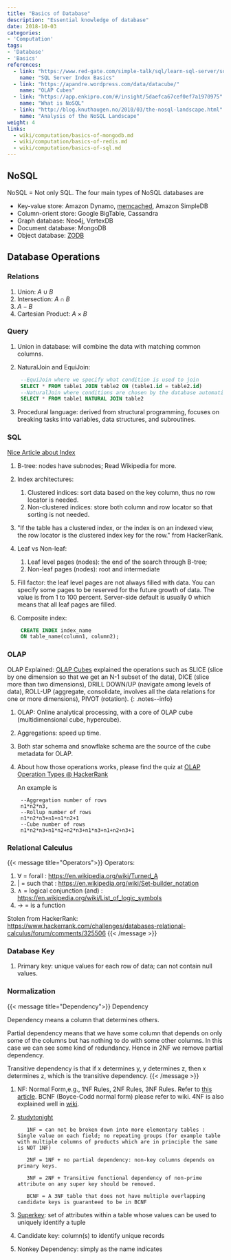 ```yaml
---
title: "Basics of Database"
description: "Essential knowledge of database"
date: 2018-10-03
categories:
- 'Computation'
tags:
- 'Database'
- 'Basics'
references:
  - link: "https://www.red-gate.com/simple-talk/sql/learn-sql-server/sql-server-index-basics/"
    name: "SQL Server Index Basics"
  - link: "https://apandre.wordpress.com/data/datacube/"
    name: "OLAP Cubes"
  - link: "https://app.enkipro.com/#/insight/5daefca67cef0ef7a1970975"
    name: "What is NoSQL"
  - link: "http://blog.knuthaugen.no/2010/03/the-nosql-landscape.html"
    name: "Analysis of the NoSQL Landscape"
weight: 4
links:
  - wiki/computation/basics-of-mongodb.md
  - wiki/computation/basics-of-redis.md
  - wiki/computation/basics-of-sql.md
---
```



## NoSQL

NoSQL = Not only SQL. The four main types of NoSQL databases are

- Key-value store: Amazon Dynamo, [memcached](http://memcached.org), Amazon SimpleDB
- Column-orient store: Google BigTable, Cassandra
- Graph database: Neo4j, VertexDB
- Document database: MongoDB
- Object database: [ZODB](http://www.zodb.org/)


## Database Operations


### Relations


1. Union: $A\cup B$
2. Intersection: $A\cap B$
3. $A - B$
4. Cartesian Product: $A \times B$


### Query

1. Union in database: will combine the data with matching common columns.
2. NaturalJoin and EquiJoin:

   ```SQL
    --EquiJoin where we specify what condition is used to join
    SELECT * FROM table1 JOIN table2 ON (table1.id = table2.id)
    --NaturalJoin where conditions are chosen by the database automatically
    SELECT * FROM table1 NATURAL JOIN table2
   ```
3. Procedural language: derived from structural programming, focuses on breaking tasks into variables, data structures, and subroutines.


### SQL

[Nice Article about Index](https://www.red-gate.com/simple-talk/sql/learn-sql-server/sql-server-index-basics/)

1. B-tree: nodes have subnodes; Read Wikipedia for more.
2. Index architectures:
   1. Clustered indices: sort data based on the key column, thus no row locator is needed.
   2. Non-clustered indices: store both column and row locator so that sorting is not needed.
3. "If the table has a clustered index, or the index is on an indexed view, the row locator is the clustered index key for the row." from HackerRank.
4. Leaf vs Non-leaf:
   1. Leaf level pages (nodes): the end of the search through B-tree;
   2. Non-leaf pages (nodes): root and intermediate
5. Fill factor: the leaf level pages are not always filled with data. You can specify some pages to be reserved for the future growth of data. The value is from 1 to 100 percent. Server-side default is usually 0 which means that all leaf pages are filled.
6. Composite index:

   ```sql
    CREATE INDEX index_name
    ON table_name(column1, column2);
   ```

### OLAP

OLAP Explained: [OLAP Cubes](https://apandre.wordpress.com/data/datacube/) explained the operations such as SLICE (slice by one dimension so that we get an N-1 subset of the data), DICE (slice more than two dimensions), DRILL DOWN/UP (navigate among levels of data), ROLL-UP (aggregate, consolidate, involves all the data relations for one or more dimensions), PIVOT (rotation).
{: .notes--info}

1. OLAP: Online analytical processing, with a core of OLAP cube (multidimensional cube, hypercube).
2. Aggregations: speed up time.
3. Both star schema and snowflake schema are the source of the cube metadata for OLAP.

4. About how those operations works, please find the quiz at [OLAP Operation Types @ HackerRank](https://www.hackerrank.com/challenges/olap-operation-types-2/forum)

   An example is

   ```text
    --Aggregation number of rows
    n1*n2*n3,
    --Rollup number of rows
    n1*n2*n3+n1+n1*n2+1
    --Cube number of rows
    n1*n2*n3+n1*n2+n2*n3+n1*n3+n1+n2+n3+1
   ```


### Relational Calculus

{{< message title="Operators">}}
Operators:
   1. ∀ = forall : https://en.wikipedia.org/wiki/Turned_A
   2. | = such that : https://en.wikipedia.org/wiki/Set-builder_notation
   3. ∧ = logical conjunction (and) : https://en.wikipedia.org/wiki/List_of_logic_symbols
   4. → = is a function

   Stolen from HackerRank: https://www.hackerrank.com/challenges/databases-relational-calculus/forum/comments/325506
{{< /message >}}


### Database Key

1. Primary key: unique values for each row of data; can not contain null values.

### Normalization

{{< message title="Dependency">}}
Dependency

   Dependency means a column that determines others.

   Partial dependency means that we have some column that depends on only some of the columns but has nothing to do with some other columns. In this case we can see some kind of redundancy. Hence in 2NF we remove partial dependency.

   Transitive dependency is that if x determines y, y determines z, then x determines z, which is the transitive dependency.
{{< /message >}}

1. NF: Normal Form,e.g., 1NF Rules, 2NF Rules, 3NF Rules. Refer to [this article](https://www.guru99.com/database-normalization.html). BCNF (Boyce-Codd normal form) please refer to wiki. 4NF is also explained well in [wiki](https://en.wikipedia.org/wiki/Fourth_normal_form).
2. [studytonight](https://www.studytonight.com/dbms/database-normalization.php)

   ```text
      1NF = can not be broken down into more elementary tables : Single value on each field; no repeating groups (for example table with multiple columns of products which are in principle the same is NOT 1NF)

      2NF = 1NF + no partial dependency: non-key columns depends on primary keys.

      3NF = 2NF + Transitive functional dependency of non-prime attribute on any super key should be removed.

      BCNF = A 3NF table that does not have multiple overlapping candidate keys is guaranteed to be in BCNF
   ```
3. [Superkey](https://en.wikipedia.org/wiki/Superkey):  set of attributes within a table whose values can be used to uniquely identify a tuple
4. Candidate key: column(s) to identify unique records
5. Nonkey Dependency: simply as the name indicates
